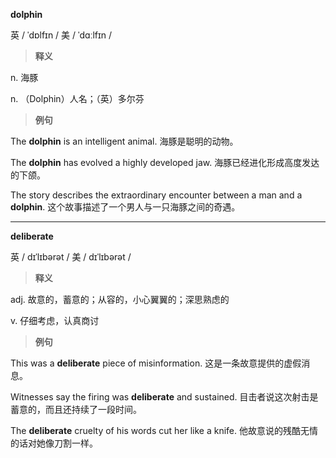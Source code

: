 **dolphin**

英 / ˈdɒlfɪn / 美 / ˈdɑːlfɪn /

> **释义**

n. 海豚

n. （Dolphin）人名；（英）多尔芬

 

> **例句**

The **dolphin** is an intelligent animal. 海豚是聪明的动物。

The **dolphin** has evolved a highly developed jaw. 海豚已经进化形成高度发达的下颌。

The story describes the extraordinary encounter between a man and a **dolphin**. 这个故事描述了一个男人与一只海豚之间的奇遇。

 

 

------

 

 

**deliberate**

英 / dɪˈlɪbərət / 美 / dɪˈlɪbərət /

> **释义**

adj. 故意的，蓄意的；从容的，小心翼翼的；深思熟虑的

v. 仔细考虑，认真商讨

 

> **例句**

This was a **deliberate** piece of misinformation. 这是一条故意提供的虚假消息。

Witnesses say the firing was **deliberate** and sustained. 目击者说这次射击是蓄意的，而且还持续了一段时间。

The **deliberate** cruelty of his words cut her like a knife. 他故意说的残酷无情的话对她像刀割一样。